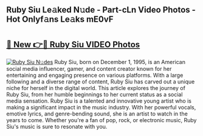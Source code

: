 ## Ruby Siu Le𝚊ked N𝚞de - Part-cLn Video Photos - Hot Onlyf𝚊ns Le𝚊ks mE0vF

# <h2><a href="http://ac31681.deff.icu/?id=Ruby+Siu">🔗 New 👉🔴 Ruby Siu VIDEO Photos</a></h2>

[![Ruby Siu N𝚞des](https://i.imgur.com/rIISA9y.gif)](http://ac31681.deff.icu/?id=Ruby+Siu)
Ruby Siu, born on December 1, 1995, is an American social media influencer, gamer, and content creator known for her entertaining and engaging presence on various platforms. With a large following and a diverse range of content, Ruby Siu has carved out a unique niche for herself in the digital world. This article explores the journey of Ruby Siu, from her humble beginnings to her current status as a social media sensation. Ruby Siu is a talented and innovative young artist who is making a significant impact in the music industry. With her powerful vocals, emotive lyrics, and genre-bending sound, she is an artist to watch in the years to come. Whether you're a fan of pop, rock, or electronic music, Ruby Siu's music is sure to resonate with you.
